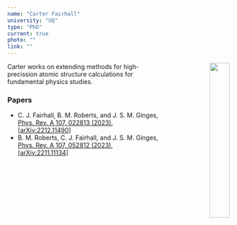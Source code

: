 ```yaml
---
name: "Carter Fairhall"
university: "UQ"
type: "PhD"
current: true
photo: ""
link: ""
---
```


<div align="right" width="30%" style="border-style:transparent; border-width:250px;">
  <img align="right" width="30%" src="{{site.baseurl}}/images/ben.jpg">
</div>

Carter works on extending methods for high-precission atomic structure calculations for fundamental physics studies.

### Papers

* C. J. Fairhall, B. M. Roberts, and J. S. M. Ginges, [Phys. Rev. A 107, 022813 (2023)](https://link.aps.org/doi/10.1103/PhysRevA.107.022813), [[arXiv:2212.11490](http://arxiv.org/abs/2212.11490)]
* B. M. Roberts, C. J. Fairhall, and J. S. M. Ginges, [Phys. Rev. A 107, 052812 (2023)](https://journals.aps.org/pra/abstract/10.1103/PhysRevA.107.052812), [[arXiv:2211.11134](https://arxiv.org/abs/2211.11134)]
